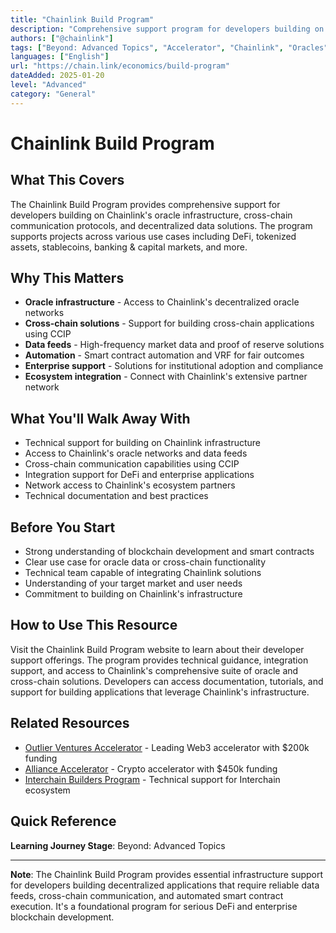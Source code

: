 ```yaml
---
title: "Chainlink Build Program"
description: "Comprehensive support program for developers building on Chainlink's oracle infrastructure and cross-chain solutions"
authors: ["@chainlink"]
tags: ["Beyond: Advanced Topics", "Accelerator", "Chainlink", "Oracles", "Cross-Chain", "DeFi"]
languages: ["English"]
url: "https://chain.link/economics/build-program"
dateAdded: 2025-01-20
level: "Advanced"
category: "General"
---
```


# Chainlink Build Program

## What This Covers

The Chainlink Build Program provides comprehensive support for developers building on Chainlink's oracle infrastructure, cross-chain communication protocols, and decentralized data solutions. The program supports projects across various use cases including DeFi, tokenized assets, stablecoins, banking & capital markets, and more.

## Why This Matters

- **Oracle infrastructure** - Access to Chainlink's decentralized oracle networks
- **Cross-chain solutions** - Support for building cross-chain applications using CCIP
- **Data feeds** - High-frequency market data and proof of reserve solutions
- **Automation** - Smart contract automation and VRF for fair outcomes
- **Enterprise support** - Solutions for institutional adoption and compliance
- **Ecosystem integration** - Connect with Chainlink's extensive partner network

## What You'll Walk Away With

- Technical support for building on Chainlink infrastructure
- Access to Chainlink's oracle networks and data feeds
- Cross-chain communication capabilities using CCIP
- Integration support for DeFi and enterprise applications
- Network access to Chainlink's ecosystem partners
- Technical documentation and best practices

## Before You Start

- Strong understanding of blockchain development and smart contracts
- Clear use case for oracle data or cross-chain functionality
- Technical team capable of integrating Chainlink solutions
- Understanding of your target market and user needs
- Commitment to building on Chainlink's infrastructure

## How to Use This Resource

Visit the Chainlink Build Program website to learn about their developer support offerings. The program provides technical guidance, integration support, and access to Chainlink's comprehensive suite of oracle and cross-chain solutions. Developers can access documentation, tutorials, and support for building applications that leverage Chainlink's infrastructure.

## Related Resources

- [Outlier Ventures Accelerator](https://outlierventures.io/) - Leading Web3 accelerator with $200k funding
- [Alliance Accelerator](https://alliance.xyz/) - Crypto accelerator with $450k funding
- [Interchain Builders Program](https://interchain.io/builders) - Technical support for Interchain ecosystem

## Quick Reference

**Learning Journey Stage**: Beyond: Advanced Topics

---

**Note**: The Chainlink Build Program provides essential infrastructure support for developers building decentralized applications that require reliable data feeds, cross-chain communication, and automated smart contract execution. It's a foundational program for serious DeFi and enterprise blockchain development.
